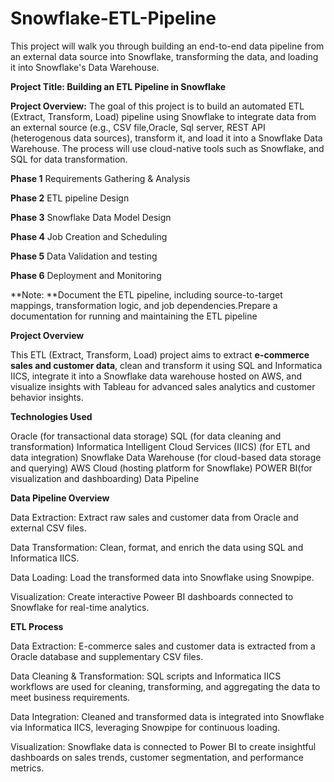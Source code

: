 # Snowflake-ETL-Pipeline
This project will walk you through building an end-to-end data pipeline from an external data source into Snowflake, transforming the data, and loading it into Snowflake's Data Warehouse.


**Project Title: Building an ETL Pipeline in Snowflake**

**Project Overview:**
The goal of this project is to build an automated ETL (Extract, Transform, Load) pipeline using Snowflake to integrate data from an external source (e.g., CSV file,Oracle, Sql server, REST API (heterogenous data sources), transform it, and load it into a Snowflake Data Warehouse. The process will use cloud-native tools such as Snowflake, and SQL for data transformation.

**Phase 1**
Requirements Gathering & Analysis

**Phase 2**
ETL pipeline Design

**Phase 3**
Snowflake Data Model Design 

**Phase 4**
Job Creation and Scheduling

**Phase 5**
Data Validation and testing

**Phase 6**
Deployment and Monitoring

**Note: **Document the ETL pipeline, including source-to-target mappings, transformation logic, and job dependencies.Prepare a documentation for running and maintaining the ETL pipeline


**Project Overview**

This ETL (Extract, Transform, Load) project aims to extract **e-commerce sales and customer data**, clean and transform it using SQL and Informatica IICS, integrate it into a Snowflake data warehouse hosted on AWS, and visualize insights with Tableau for advanced sales analytics and customer behavior insights.

**Technologies Used**

Oracle (for transactional data storage)
SQL (for data cleaning and transformation)
Informatica Intelligent Cloud Services (IICS) (for ETL and data integration)
Snowflake Data Warehouse (for cloud-based data storage and querying)
AWS Cloud (hosting platform for Snowflake)
POWER BI(for visualization and dashboarding)
Data Pipeline


**Data Pipeline Overview**

Data Extraction: Extract raw sales and customer data from Oracle and external CSV files.

Data Transformation: Clean, format, and enrich the data using SQL and Informatica IICS.

Data Loading: Load the transformed data into Snowflake using Snowpipe.

Visualization: Create interactive Poweer BI dashboards connected to Snowflake for real-time analytics.

**ETL Process**

Data Extraction: E-commerce sales and customer data is extracted from a Oracle database and supplementary CSV files.

Data Cleaning & Transformation: SQL scripts and Informatica IICS workflows are used for cleaning, transforming, and aggregating the data to meet business requirements.

Data Integration: Cleaned and transformed data is integrated into Snowflake via Informatica IICS, leveraging Snowpipe for continuous loading.

Visualization: Snowflake data is connected to Power BI to create insightful dashboards on sales trends, customer segmentation, and performance metrics.

